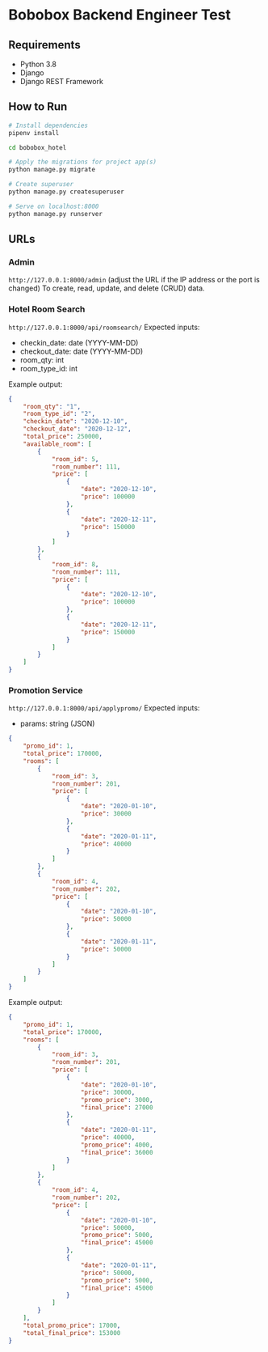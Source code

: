 # Bobobox Backend Engineer Test
## Requirements
- Python 3.8
- Django
- Django REST Framework

## How to Run
``` bash
# Install dependencies
pipenv install

cd bobobox_hotel

# Apply the migrations for project app(s)
python manage.py migrate

# Create superuser
python manage.py createsuperuser

# Serve on localhost:8000
python manage.py runserver
```

## URLs
### Admin
`http://127.0.0.1:8000/admin` (adjust the URL if the IP address or the port is changed)
To create, read, update, and delete (CRUD) data.
### Hotel Room Search
`http://127.0.0.1:8000/api/roomsearch/`
Expected inputs:
- checkin_date: date (YYYY-MM-DD)
- checkout_date: date (YYYY-MM-DD)
- room_qty: int
- room_type_id: int

Example output:
```json
{
    "room_qty": "1",
    "room_type_id": "2",
    "checkin_date": "2020-12-10",
    "checkout_date": "2020-12-12",
    "total_price": 250000,
    "available_room": [
        {
            "room_id": 5,
            "room_number": 111,
            "price": [
                {
                    "date": "2020-12-10",
                    "price": 100000
                },
                {
                    "date": "2020-12-11",
                    "price": 150000
                }
            ]
        },
        {
            "room_id": 8,
            "room_number": 111,
            "price": [
                {
                    "date": "2020-12-10",
                    "price": 100000
                },
                {
                    "date": "2020-12-11",
                    "price": 150000
                }
            ]
        }
    ]
}
```

### Promotion Service
`http://127.0.0.1:8000/api/applypromo/`
Expected inputs:
- params: string (JSON)
```json
{
    "promo_id": 1,
    "total_price": 170000,
    "rooms": [
        {
            "room_id": 3,
            "room_number": 201,
            "price": [
                {
                    "date": "2020-01-10",
                    "price": 30000
                },
                {
                    "date": "2020-01-11",
                    "price": 40000
                }
            ]
        },
        {
            "room_id": 4,
            "room_number": 202,
            "price": [
                {
                    "date": "2020-01-10",
                    "price": 50000
                },
                {
                    "date": "2020-01-11",
                    "price": 50000
                }
            ]
        }
    ]
}

```

Example output:
```json
{
    "promo_id": 1,
    "total_price": 170000,
    "rooms": [
        {
            "room_id": 3,
            "room_number": 201,
            "price": [
                {
                    "date": "2020-01-10",
                    "price": 30000,
                    "promo_price": 3000,
                    "final_price": 27000
                },
                {
                    "date": "2020-01-11",
                    "price": 40000,
                    "promo_price": 4000,
                    "final_price": 36000
                }
            ]
        },
        {
            "room_id": 4,
            "room_number": 202,
            "price": [
                {
                    "date": "2020-01-10",
                    "price": 50000,
                    "promo_price": 5000,
                    "final_price": 45000
                },
                {
                    "date": "2020-01-11",
                    "price": 50000,
                    "promo_price": 5000,
                    "final_price": 45000
                }
            ]
        }
    ],
    "total_promo_price": 17000,
    "total_final_price": 153000
}
```
